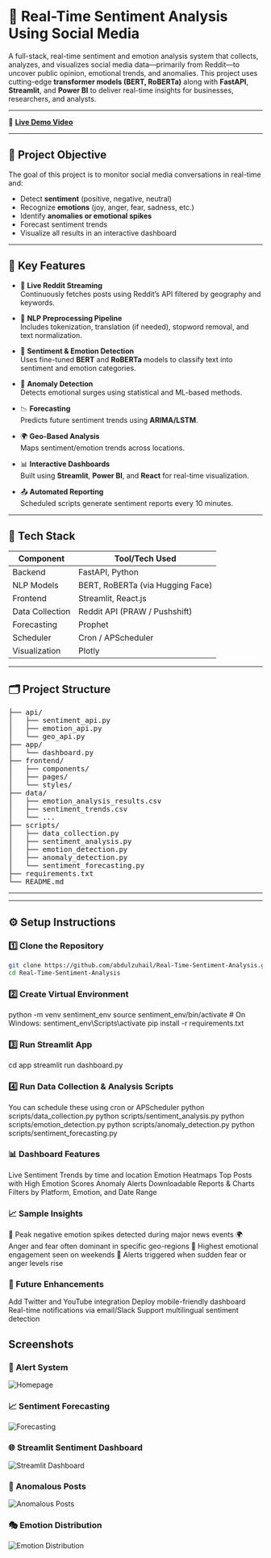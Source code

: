 # 💬 Real-Time Sentiment Analysis Using Social Media

A full-stack, real-time sentiment and emotion analysis system that collects, analyzes, and visualizes social media data—primarily from Reddit—to uncover public opinion, emotional trends, and anomalies. This project uses cutting-edge **transformer models (BERT, RoBERTa)** along with **FastAPI**, **Streamlit**, and **Power BI** to deliver real-time insights for businesses, researchers, and analysts.

---
🎥 **[Live Demo Video](https://github.com/abdulzuhail/real-time-sentiment-analysis-on-social-media/blob/main/Live%20Demo.mp4)**

---

## 📌 Project Objective

The goal of this project is to monitor social media conversations in real-time and:
- Detect **sentiment** (positive, negative, neutral)
- Recognize **emotions** (joy, anger, fear, sadness, etc.)
- Identify **anomalies or emotional spikes**
- Forecast sentiment trends
- Visualize all results in an interactive dashboard

---

## 🧠 Key Features

- 🔁 **Live Reddit Streaming**  
  Continuously fetches posts using Reddit’s API filtered by geography and keywords.

- 🧹 **NLP Preprocessing Pipeline**  
  Includes tokenization, translation (if needed), stopword removal, and text normalization.

- 💬 **Sentiment & Emotion Detection**  
  Uses fine-tuned **BERT** and **RoBERTa** models to classify text into sentiment and emotion categories.

- 🚨 **Anomaly Detection**  
  Detects emotional surges using statistical and ML-based methods.

- 📉 **Forecasting**  
  Predicts future sentiment trends using **ARIMA/LSTM**.

- 🌍 **Geo-Based Analysis**  
  Maps sentiment/emotion trends across locations.

- 📊 **Interactive Dashboards**  
  Built using **Streamlit**, **Power BI**, and **React** for real-time visualization.

- 📤 **Automated Reporting**  
  Scheduled scripts generate sentiment reports every 10 minutes.

---

## 🧱 Tech Stack

| Component        | Tool/Tech Used                         |
|------------------|----------------------------------------|
| Backend          | FastAPI, Python                        |
| NLP Models       | BERT, RoBERTa (via Hugging Face)       |
| Frontend         | Streamlit, React.js                    |                              |
| Data Collection  | Reddit API (PRAW / Pushshift)          |
| Forecasting      | Prophet                           |
| Scheduler        | Cron / APScheduler                     |
| Visualization    | Plotly          |

---

## 🗂️ Project Structure


<pre>
├── api/
│   ├── sentiment_api.py
│   ├── emotion_api.py
│   └── geo_api.py
├── app/
│   └── dashboard.py
├── frontend/
│   ├── components/
│   ├── pages/
│   └── styles/
├── data/
│   ├── emotion_analysis_results.csv
│   ├── sentiment_trends.csv
│   └── ...
├── scripts/
│   ├── data_collection.py
│   ├── sentiment_analysis.py
│   ├── emotion_detection.py
│   ├── anomaly_detection.py
│   └── sentiment_forecasting.py
├── requirements.txt
└── README.md
</pre>

---
---

## ⚙️ Setup Instructions

### 1️⃣ Clone the Repository
```bash
git clone https://github.com/abdulzuhail/Real-Time-Sentiment-Analysis.git
cd Real-Time-Sentiment-Analysis
```
### 2️⃣ Create Virtual Environment
python -m venv sentiment_env
source sentiment_env/bin/activate  # On Windows: sentiment_env\Scripts\activate
pip install -r requirements.txt
### 3️⃣ Run Streamlit App
cd app
streamlit run dashboard.py
### 4️⃣ Run Data Collection & Analysis Scripts
You can schedule these using cron or APScheduler
python scripts/data_collection.py
python scripts/sentiment_analysis.py
python scripts/emotion_detection.py
python scripts/anomaly_detection.py
python scripts/sentiment_forecasting.py

### 📊 Dashboard Features
Live Sentiment Trends by time and location
Emotion Heatmaps
Top Posts with High Emotion Scores
Anomaly Alerts
Downloadable Reports & Charts
Filters by Platform, Emotion, and Date Range

### 📈 Sample Insights
🥇 Peak negative emotion spikes detected during major news events
🌍 Anger and fear often dominant in specific geo-regions
📅 Highest emotional engagement seen on weekends
🔔 Alerts triggered when sudden fear or anger levels rise

### 🚀 Future Enhancements
Add Twitter and YouTube integration
Deploy mobile-friendly dashboard
Real-time notifications via email/Slack
Support multilingual sentiment detection

## Screenshots
### 🔔 Alert System  
![Homepage](https://github.com/abdulzuhail/real-time-sentiment-analysis-on-social-media/raw/main/Homepage.png)

### 📈 Sentiment Forecasting  
![Forecasting](https://github.com/abdulzuhail/real-time-sentiment-analysis-on-social-media/raw/main/Forecasting.png)

### 🌐 Streamlit Sentiment Dashboard  
![Streamlit Dashboard](https://github.com/abdulzuhail/real-time-sentiment-analysis-on-social-media/raw/main/Streamlit%20Dashboard.png)

### 🧨 Anomalous Posts  
![Anomalous Posts](https://github.com/abdulzuhail/real-time-sentiment-analysis-on-social-media/raw/main/Anomalous%20Post.png)

### 🎭 Emotion Distribution  
![Emotion Distribution](https://github.com/abdulzuhail/real-time-sentiment-analysis-on-social-media/raw/main/Emotion%20Distribution.png)



